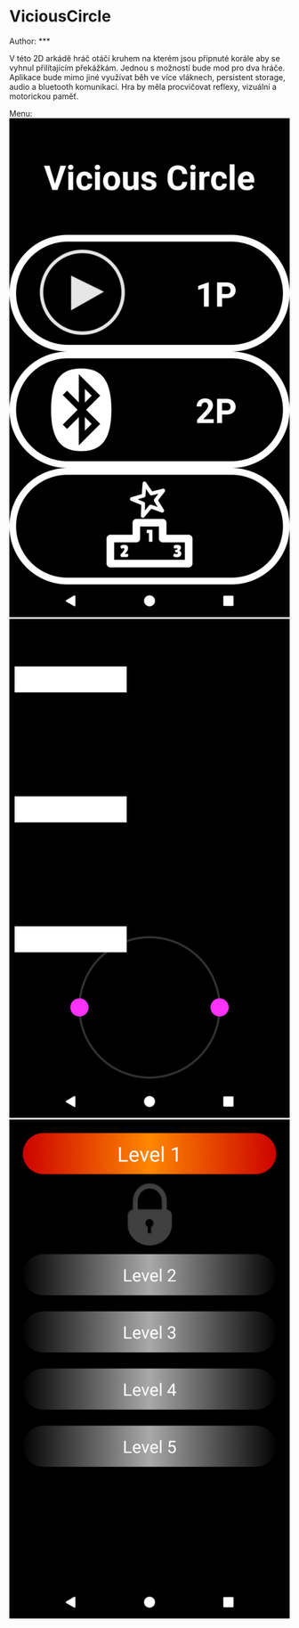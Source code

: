 # ViciousCircle
Author: ***

V této 2D arkádě hráč otáčí kruhem na kterém jsou připnuté korále aby se vyhnul přilítajícím překážkám. 
Jednou s možností bude mod pro dva hráče. Aplikace bude mimo jiné využívat běh ve více vláknech, persistent storage, 
audio a bluetooth komunikaci. Hra by měla procvičovat reflexy, vizuální a motorickou paměť.

Menu:
![alt text](https://raw.githubusercontent.com/fujavica/ViciousCircle/master/menu.png)
![alt text](https://raw.githubusercontent.com/fujavica/ViciousCircle/master/level.png)
![alt text](https://raw.githubusercontent.com/fujavica/ViciousCircle/master/game.png)

